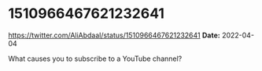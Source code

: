 # 1510966467621232641
https://twitter.com/AliAbdaal/status/1510966467621232641
**Date:** 2022-04-04

What causes you to subscribe to a YouTube channel?
